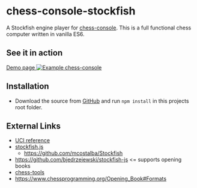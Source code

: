 # chess-console-stockfish

A Stockfish engine player for [chess-console](https://github.com/shaack/chess-console).
This is a full functional chess computer written in vanilla ES6.

## See it in action

[Demo page
![Example chess-console](https://shaack.com/projekte/assets/img/example_chess_console_checkmate.png)
](https://shaack.com/projekte/chess-console-stockfish/)

## Installation

- Download the source from [GitHub](https://github.com/shaack/chess-console-stockfish) and run `npm install` in this projects root folder.

## External Links

- [UCI reference](http://page.mi.fu-berlin.de/block/uci.htm)
- [stockfish.js](https://github.com/nmrugg/stockfish.js/)
  - https://github.com/mcostalba/Stockfish
- https://github.com/bjedrzejewski/stockfish-js <= supports opening books
- [chess-tools](https://github.com/johnfontaine/chess-tools)
- https://www.chessprogramming.org/Opening_Book#Formats 

